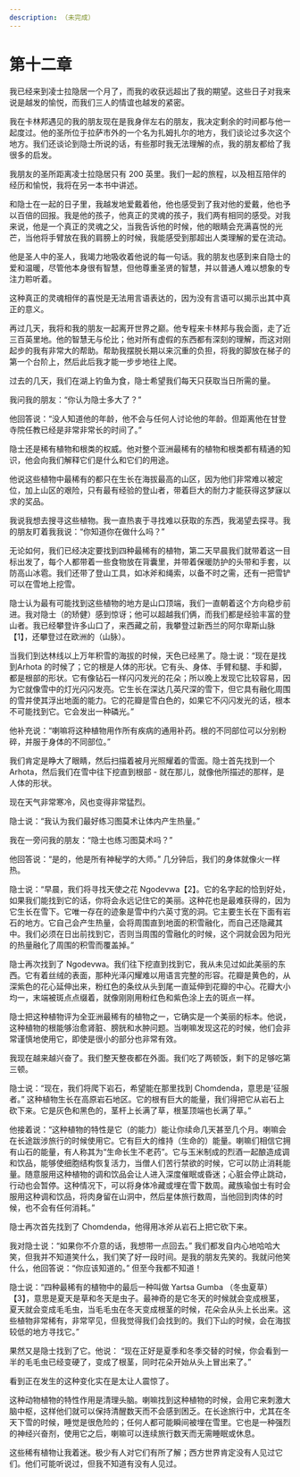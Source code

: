 ```yaml
---
description: （未完成）
---
```


# 第十二章

我已经来到凌士拉隐居一个月了，而我的收获远超出了我的期望。这些日子对我来说是越发的愉悦，而我们三人的情谊也越发的紧密。 

我在卡林邦遇见的我的朋友现在是我身伴左右的朋友，我决定剩余的时间都与他一起度过。他的圣所位于拉萨市外的一个名为扎姆扎尔的地方，我们谈论过多次这个地方。我们还谈论到隐士所说的话，有些那时我无法理解的点，我的朋友都给了我很多的启发。 

我朋友的圣所距离凌士拉隐居只有 200 英里。我们一起的旅程，以及相互陪伴的经历和愉悦，我将在另一本书中讲述。 

和隐士在一起的日子里，我越发地爱戴着他，他也感受到了我对他的爱戴，他也予以百倍的回报。我是他的孩子，他真正的灵魂的孩子，我们两有相同的感受。对我来说，他是一个真正的灵魂之父，当我告诉他的时候，他的眼睛会充满喜悦的光芒，当他将手臂放在我的肩膀上的时候，我能感受到那超出人类理解的爱在流动。 

他是圣人中的圣人，我竭力地吸收着他说的每一句话。我的朋友也感到来自隐士的爱和温暖，尽管他本身很有智慧，但他尊重圣贤的智慧，并以普通人难以想象的专注力聆听着。 

这种真正的灵魂相伴的喜悦是无法用言语表达的，因为没有言语可以揭示出其中真正的意义。 

再过几天，我将和我的朋友一起离开世界之巅。他专程来卡林邦与我会面，走了近三百英里地。他的智慧无与伦比；他对所有虚假的东西都有深刻的理解，而这对刚起步的我有非常大的帮助。帮助我摆脱长期以来沉重的负担，将我的脚放在梯子的第一个台阶上，然后此后我才能一步步地往上爬。

过去的几天，我们在湖上钓鱼为食，隐士希望我们每天只获取当日所需的量。 

我问我的朋友：“你认为隐士多大了？” 

他回答说：“没人知道他的年龄，他不会与任何人讨论他的年龄。但距离他在甘登寺院任教已经是非常非常长的时间了。” 

隐士还是稀有植物和根类的权威。他对整个亚洲最稀有的植物和根类都有精通的知识，他会向我们解释它们是什么和它们的用途。 

他说这些植物中最稀有的都只在生长在海拔最高的山区，因为他们非常难以被定位，加上山区的艰险，只有最有经验的登山者，带着巨大的耐力才能获得这梦寐以求的奖品。

我说我想去搜寻这些植物。我一直热衷于寻找难以获取的东西，我渴望去探寻。我的朋友盯着我我说：“你知道你在做什么吗？” 

无论如何，我们已经决定要找到四种最稀有的植物，第二天早晨我们就带着这一目标出发了，每个人都带着一些食物放在背囊里，并带着保暖防护的头带和手套，以防高山冰雹。我们还带了登山工具，如冰斧和绳索，以备不时之需，还有一把雪铲可以在雪地上挖雪。 

隐士认为最有可能找到这些植物的地方是山口顶端，我们一直朝着这个方向稳步前进。我对隐士（的矫健）感到惊讶；他可以超越我们俩，而我们都是经验丰富的登山者。我已经攀登许多山口了，来西藏之前，我攀登过新西兰的阿尔卑斯山脉【1】，还攀登过在欧洲的（山脉）。

当我们到达林线以上万年积雪的海拔的时候，天色已经黑了。隐士说：“现在是找到Arhota 的时候了；它的根是人体的形状。它有头、身体、手臂和腿、手和脚，都是根部的形状。它有像钻石一样闪闪发光的花朵；所以晚上发现它比较容易，因为它就像雪中的灯光闪闪发亮。它生长在深达几英尺深的雪下，但它具有融化周围的雪并使其浮出地面的能力。它的花瓣是雪白色的，如果它不闪闪发光的话，根本不可能找到它。它会发出一种磷光。” 

他补充说：“喇嘛将这种植物用作所有疾病的通用补药。根的不同部位可以分别粉碎，并服于身体的不同部位。” 

我们肯定是睁大了眼睛，然后扫描着被月光照耀着的雪面。隐士首先找到一个 Arhota，然后我们在雪中往下挖直到根部 - 就在那儿，就像他所描述的那样，是人体的形状。 

现在天气非常寒冷，风也变得非常猛烈。 

隐士说：“我认为我们最好练习图莫术让体内产生热量。” 

我在一旁问我的朋友：“隐士也练习图莫术吗？” 

他回答说：“是的，他是所有神秘学的大师。” 几分钟后，我们的身体就像火一样热。 

隐士说：“早晨，我们将寻找天使之花 Ngodevwa【2】。它的名字起的恰到好处，如果我们能找到它的话，你将会永远记住它的美丽。这种花也是最难获得的，因为它生长在雪下。它唯一存在的迹象是雪中约六英寸宽的洞。它主要生长在下面有岩石的地方。它自己会产生热量，会将周围直到地面的积雪融化，而自己还隐藏其中。我们必须在日出前找到它，否则当周围的雪融化的时候，这个洞就会因为阳光的热量融化了周围的积雪而覆盖掉。”

隐士再次找到了 Ngodevwa。我们往下挖直到找到它，我从未见过如此美丽的东西。它有着丝绒的表面，那种光泽闪耀难以用语言完整的形容。花瓣是黄色的，从深紫色的花心延伸出来，粉红色的条纹从头到尾一直延伸到花瓣的中心。花瓣大小均一，末端被斑点点缀着，就像刚刚用粉红色和紫色涂上去的斑点一样。 

隐士把这种植物评为全亚洲最稀有的植物之一，它确实是一个美丽的标本。他说，这种植物的根能够治愈肾脏、膀胱和水肿问题。当喇嘛发现这花的时候，他们会非常谨慎地使用它，即使是很小的部分也非常有效。 

我现在越来越兴奋了。我们整天整夜都在外面。我们吃了两顿饭，剩下的足够吃第三顿。 

隐士说：“现在，我们将爬下岩石，希望能在那里找到 Chomdenda，意思是'征服者。” 这种植物生长在高原岩石地区。它的根有巨大的能量，我们得把它从岩石上砍下来。它是灰色和黑色的，茎杆上长满了草，根茎顶端也长满了草。” 

他接着说：“这种植物的特性是它（的能力）能让你续命几天甚至几个月。喇嘛会在长途跋涉旅行的时候使用它。它有巨大的维持（生命的）能量。喇嘛们相信它拥有山石的能量，有人称其为“生命长生不老药”。它与玉米制成的烈酒一起酿造成调和饮品，能够使细胞结构恢复活力，当僧人们苦行禁欲的时候，它可以防止消耗能量。随意服用这种植物的调和饮品会让人进入深度催眠或昏迷；心脏会停止跳动，行动也会暂停。这种情况下，可以将身体冷藏或埋在雪下数周。藏族瑜伽士有时会服用这种调和饮品，将肉身留在山洞中，然后星体旅行数周，当他回到肉体的时候，也不会有任何消耗。”

隐士再次首先找到了 Chomdenda，他得用冰斧从岩石上把它砍下来。 

我对隐士说：“如果你不介意的话，我想带一点回去。” 我们都发自内心地哈哈大笑，但我并不知道笑什么，我们笑了好一段时间。是我的朋友先笑的。我就问他笑什么，他回答说：“你应该知道的。” 但至今我都不知道！ 

隐士说：“四种最稀有的植物中的最后一种叫做 Yartsa Gumba （冬虫夏草）【3】，意思是夏天是草和冬天是虫子。最神奇的是它冬天的时候就会变成根茎，夏天就会变成毛毛虫，当毛毛虫在冬天变成根茎的时候，花朵会从头上长出来。这些植物非常稀有，非常罕见，但我觉得我们会找到的。我们下山的时候，会在海拔较低的地方寻找它。” 

果然又是隐士找到了它。他说： “现在正好是夏季和冬季交替的时候，你会看到一半的毛毛虫已经变硬了，变成了根茎，同时花朵开始从头上冒出来了。” 

看到正在发生的这种变化实在是太让人震惊了。 

这种动物植物的特性作用是清理头脑。喇嘛找到这种植物的时候，会用它来刺激大脑中枢，这样他们就可以保持清醒数天而不会感到困乏。在长途旅行中，尤其在冬天下雪的时候，睡觉是很危险的；任何人都可能瞬间被埋在雪里。它也是一种强烈的神经兴奋剂，使用它之后，喇嘛可以连续旅行数天而无需睡眠或休息。 

这些稀有植物让我着迷。极少有人对它们有所了解；西方世界肯定没有人见过它们。他们可能听说过，但我不知道有没有人见过。



